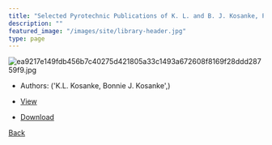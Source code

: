 ```yaml
---
title: "Selected Pyrotechnic Publications of K. L. and B. J. Kosanke, Part 8 (2005 through 2007)"
description: ""
featured_image: "/images/site/library-header.jpg"
type: page
---
```


![ea9217e149fdb456b7c40275d421805a33c1493a672608f8169f28ddd28759f9.jpg](https://drive.google.com/uc?export=view&id=12W8tSZSsavLLEgUpNz1pQFVM37JZJMAn)
* Authors: ('K.L. Kosanke, Bonnie J. Kosanke',)
* <a href="https://drive.google.com/uc?export=view&id=1v1ps1oTKT5C6yndl-tQKHMqNakPPrvUY" target="_blank">View</a>

* [Download](https://drive.google.com/uc?export=download&id=1v1ps1oTKT5C6yndl-tQKHMqNakPPrvUY)

[Back](/library/)
